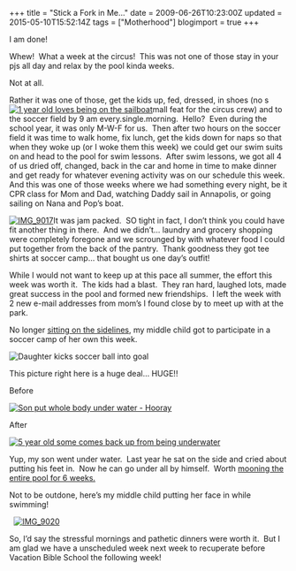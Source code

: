 +++
title = "Stick a Fork in Me…"
date = 2009-06-26T10:23:00Z
updated = 2015-05-10T15:52:14Z
tags = ["Motherhood"]
blogimport = true 
+++

I am done!

Whew!&#160; What a week at the circus!&#160; This was not one of those stay in your pjs all day and relax by the pool kinda weeks.&#160; 

Not at all.&#160; 

Rather it was one of those, get the kids up, fed, dressed, in shoes (no s[![1 year old loves being on the sailboat](https://latc.s3.amazonaws.com/wp-content/uploads/2009/06/IMG_9118.jpg "1 year old loves being on the sailboat")](https://latc.s3.amazonaws.com/wp-content/uploads/2009/06/IMG_9118.jpg)mall feat for the circus crew) and to the soccer field by 9 am every.single.morning.&#160; Hello?&#160; Even during the school year, it was only M-W-F for us.&#160; Then after two hours on the soccer field it was time to walk home, fix lunch, get the kids down for naps so that when they woke up (or I woke them this week) we could get our swim suits on and head to the pool for swim lessons.&#160; After swim lessons, we got all 4 of us dried off, changed, back in the car and home in time to make dinner and get ready for whatever evening activity was on our schedule this week.&#160; And this was one of those weeks where we had something every night, be it CPR class for Mom and Dad, watching Daddy sail in Annapolis, or going sailing on Nana and Pop’s boat.&#160; 

[![IMG_9017](https://latc.s3.amazonaws.com/wp-content/uploads/2009/06/IMG_9017.jpg "IMG_9017")](https://latc.s3.amazonaws.com/wp-content/uploads/2009/06/IMG_9017.jpg)It was jam packed.&#160; SO tight in fact, I don’t think you could have fit another thing in there.&#160; And we didn’t… laundry and grocery shopping were completely foregone and we scrounged by with whatever food I could put together from the back of the pantry.&#160; Thank goodness they got tee shirts at soccer camp… that bought us one day’s outfit!&#160;&#160; 

While I would not want to keep up at this pace all summer, the effort this week was worth it.&#160; The kids had a blast.&#160; They ran hard, laughed lots, made great success in the pool and formed new friendships.&#160; I left the week with 2 new e-mail addresses from mom’s I found close by to meet up with at the park. 

No longer [sitting on the sidelines](http://lifeatthecircus.com/2009/06/17/life-on-the-sideline/), my middle child got to participate in a soccer camp of her own this week. 

![Daughter kicks soccer ball into goal](https://latc.s3.amazonaws.com/wp-content/uploads/2009/06/IMG_9200.jpg "Daughter kicks soccer ball into goal")

This picture right here is a huge deal… HUGE!!

Before

[![Son put whole body under water - Hooray](https://latc.s3.amazonaws.com/wp-content/uploads/2009/06/IMG_9023.jpg "Son put whole body under water - Hooray")](https://latc.s3.amazonaws.com/wp-content/uploads/2009/06/IMG_9023.jpg)

After

[![5 year old some comes back up from being underwater](https://latc.s3.amazonaws.com/wp-content/uploads/2009/06/IMG_9024.jpg "5 year old some comes back up from being underwater")](https://latc.s3.amazonaws.com/wp-content/uploads/2009/06/IMG_9024.jpg)

Yup, my son went under water.&#160; Last year he sat on the side and cried about putting his feet in.&#160; Now he can go under all by himself.&#160; Worth [mooning the entire pool for 6 weeks.](http://lifeatthecircus.com/2009/06/16/the-summer-of-swimming/)&#160; 

Not to be outdone, here’s my middle child putting her face in while swimming!&#160; 

&#160; [![IMG_9020](https://latc.s3.amazonaws.com/wp-content/uploads/2009/06/IMG_9020.jpg "IMG_9020")](https://latc.s3.amazonaws.com/wp-content/uploads/2009/06/IMG_9020.jpg)

So, I’d say the stressful mornings and pathetic dinners were worth it.&#160; But I am glad we have a unscheduled week next week to recuperate before Vacation Bible School the following week!

&#160;

[](https://latc.s3.amazonaws.com/wp-content/uploads/2009/06/IMG_90241.jpg)
